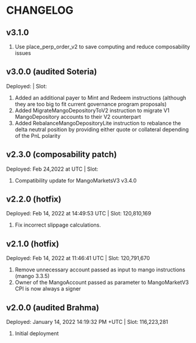 # CHANGELOG

## v3.1.0

1. Use place_perp_order_v2 to save computing and reduce composability issues

## v3.0.0 (audited Soteria)

Deployed: | Slot:

1. Added an additional payer to Mint and Redeem instructions (although they are too big to fit current governance program proposals)
2. Added MigrateMangoDepositoryToV2 instruction to migrate V1 MangoDepository accounts to their V2 counterpart
3. Added RebalanceMangoDepositoryLite instruction to rebalance the delta neutral position by providing either quote or collateral depending of the PnL polarity

## v2.3.0 (composability patch)

Deployed: Feb 24,2022 at  UTC | Slot:

1. Compatibility update for MangoMarketsV3 v3.4.0

## v2.2.0 (hotfix)

Deployed: Feb 14, 2022 at 14:49:53 UTC | Slot: 120,810,169

1. Fix incorrect slippage calculations.

## v2.1.0 (hotfix)

Deployed: Feb 14, 2022 at 11:46:41 UTC | Slot: 120,791,670

1. Remove unnecessary account passed as input to mango instructions (mango 3.3.5)
2. Owner of the MangoAccount passed as parameter to MangoMarketV3 CPI is now always a signer

## v2.0.0 (audited Brahma)

Deployed: January 14, 2022 14:19:32 PM +UTC | Slot: 116,223,281

1. Initial deployment
